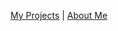 [My Projects](projects.html) | [About Me](about.html)

<script src="https://gist.github.com/ukll/76e21e5ef0c36e1e608a04c0deb99d41.js"></script>


